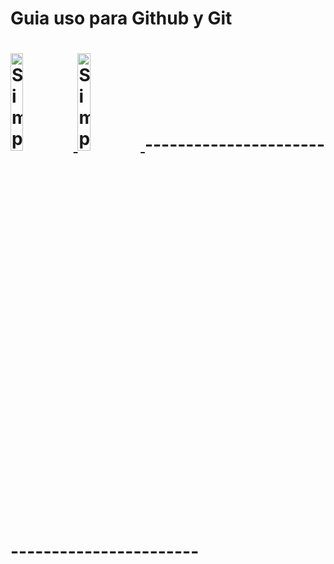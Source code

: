 <h1 aling="center" >Guia uso para Github y Git <h1/>

<a href="https://git-scm.com/docs">
    <img src="../GitMarkdown/img/iconGit.png" alt="Simply JavaScript"/ width="20%">
  </a>
<a href="https://git-scm.com/docs">
    <img src="../GitMarkdown/img/iconGithub.png" alt="Simply JavaScript"/ width="20%">
  </a>
  ---------------------------------------------